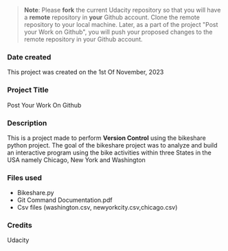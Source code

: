 >**Note**: Please **fork** the current Udacity repository so that you will have a **remote** repository in **your** Github account. Clone the remote repository to your local machine. Later, as a part of the project "Post your Work on Github", you will push your proposed changes to the remote repository in your Github account.

### Date created
This project was created on the 1st Of November, 2023

### Project Title
Post Your Work On Github

### Description
This is a project made to perform **Version Control** using the bikeshare python project. The goal of the bikeshare project was to analyze and build an interactive program using the bike activities within three States in the USA namely Chicago, New York and Washington

### Files used
* Bikeshare.py
* Git Command Documentation.pdf
* Csv files (washington.csv, newyorkcity.csv,chicago.csv)

### Credits
Udacity


